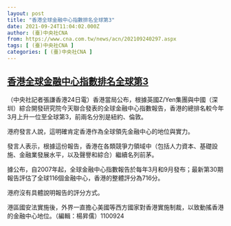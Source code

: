 ```yaml
---
layout: post
title: "香港全球金融中心指數排名全球第3"
date: 2021-09-24T11:04:02.000Z
author: (臺)中央社CNA
from: https://www.cna.com.tw/news/acn/202109240297.aspx
tags: [ (臺)中央社CNA ]
categories: [ (臺)中央社CNA ]
---
```

<!--1632481442000-->
[香港全球金融中心指數排名全球第3](https://www.cna.com.tw/news/acn/202109240297.aspx)
------

<div>
<div></div><div class="paragraph"><p>（中央社記者張謙香港24日電）香港當局公布，根據英國Z/Yen集團與中國（深圳）綜合開發研究院今天聯合發表的全球金融中心指數報告，香港的總排名較今年3月上升一位至全球第3，前兩名分別是紐約、倫敦。</p><p>港府發言人說，這明確肯定香港作為全球領先金融中心的地位與實力。</p><p>發言人表示，根據這份報告，香港在各類競爭力領域中（包括人力資本、基礎設施、金融業發展水平，以及聲譽和綜合）繼續名列前茅。</p><p>據公布，自2007年起，全球金融中心指數報告於每年3月和9月發布；最新第30期報告評估了全球116個金融中心，香港的整體評分為716分。</p><p>港府沒有具體說明報告的評分方式。</p><p>港區國安法實施後，外界一直擔心美國等西方國家對香港實施制裁，以致動搖香港的金融中心地位。（編輯：楊昇儒）1100924</p></div>
</div>
